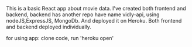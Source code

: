 This is a basic React app about movie data.
I've created both frontend and backend, backend has another repo have name vidly-api, using nodeJS,ExpressJS, MongoDb.
And deployed it on Heroku.
Both frontend and backend deployed individually.

for using app: clone code, run 'heroku open' 

